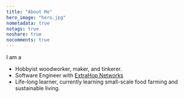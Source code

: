 ```yaml
---
title: "About Me"
hero_image: "hero.jpg"
nometadata: true
notags: true
noshare: true
nocomments: true
---
```


I am a

<ul class="fa-ul"> 
	<li><span class="fa-li">
		<i class="fas fa-chevron-right"></i></span> 
		Hobbyist woodworker, maker, and tinkerer.
	</li>
	<li><span class="fa-li">
		<i class="fas fa-chevron-right"></i></span> 
		Software Engineer with <a href="https://extrahop.com/">ExtraHop Networks</a>
	</li>
	<li><span class="fa-li">
		<i class="fas fa-chevron-right"></i></span> 
		Life-long learner, currently learning small-scale food farming and sustainable living.
	</li>
</ul>
